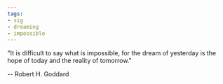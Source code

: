 ```yaml
---
tags:
- sig
- dreaming
- impossible
---
```




"It is difficult to say what is impossible, for the dream of yesterday is the hope of today and the reality of tomorrow."

-- Robert H. Goddard